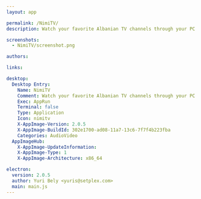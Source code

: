 ```yaml
---
layout: app

permalink: /NimiTV/
description: Watch your favorite Albanian TV channels through your PC

screenshots:
  - NimiTV/screenshot.png

authors:

links:

desktop:
  Desktop Entry:
    Name: NimiTV
    Comment: Watch your favorite Albanian TV channels through your PC
    Exec: AppRun
    Terminal: false
    Type: Application
    Icon: nimitv
    X-AppImage-Version: 2.0.5
    X-AppImage-BuildId: 302e1700-ad08-11a7-13c6-7f7f4b223fba
    Categories: AudioVideo
  AppImageHub:
    X-AppImage-UpdateInformation: 
    X-AppImage-Type: 1
    X-AppImage-Architecture: x86_64

electron:
  version: 2.0.5
  author: Yuri Bely <yuris@setplex.com>
  main: main.js
---
```


